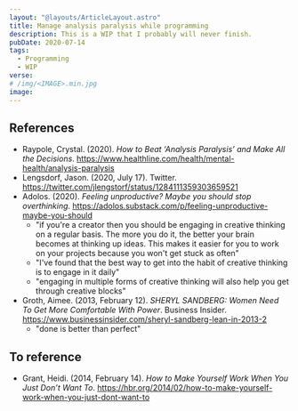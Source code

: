 ```yaml
---
layout: "@layouts/ArticleLayout.astro"
title: Manage analysis paralysis while programming
description: This is a WIP that I probably will never finish.
pubDate: 2020-07-14
tags:
  - Programming
  - WIP
verse:
# /img/<IMAGE>.min.jpg
image:
---
```


## References

- Raypole, Crystal. (2020). _How to Beat ‘Analysis Paralysis’ and Make All the Decisions_. https://www.healthline.com/health/mental-health/analysis-paralysis
- Lengsdorf, Jason. (2020, July 17). Twitter. https://twitter.com/jlengstorf/status/1284111359303659521
- Adolos. (2020). _Feeling unproductive? Maybe you should stop overthinking_. https://adolos.substack.com/p/feeling-unproductive-maybe-you-should
  - "if you're a creator then you should be engaging in creative thinking on a regular basis. The more you do it, the better your brain becomes at thinking up ideas. This makes it easier for you to work on your projects because you won't get stuck as often"
  - "I've found that the best way to get into the habit of creative thinking is to engage in it daily"
  - "engaging in multiple forms of creative thinking will also help you get through creative blocks"
- Groth, Aimee. (2013, February 12). _SHERYL SANDBERG: Women Need To Get More Comfortable With Power_. Business Insider. https://www.businessinsider.com/sheryl-sandberg-lean-in-2013-2
  - "done is better than perfect"

## To reference

- Grant, Heidi. (2014, February 14). _How to Make Yourself Work When You Just Don’t Want To_. https://hbr.org/2014/02/how-to-make-yourself-work-when-you-just-dont-want-to
